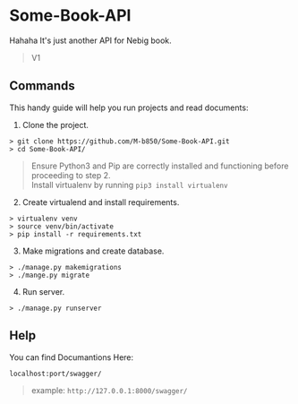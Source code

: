 # Some-Book-API
Hahaha
It's just another API for Nebig book.
> V1

## Commands
This handy guide will help you run projects and read documents:

1. Clone the project.
`````````
> git clone https://github.com/M-b850/Some-Book-API.git
> cd Some-Book-API/
`````````

> Ensure Python3 and Pip are correctly installed and functioning before proceeding to step 2.
> <br>
> Install virtualenv by running ``` pip3 install virtualenv ```

2. Create virtualend and install requirements.
`````````
> virtualenv venv
> source venv/bin/activate
> pip install -r requirements.txt
`````````

3. Make migrations and create database.
`````````
> ./manage.py makemigrations
> ./mange.py migrate
`````````

4. Run server.
````````
> ./manage.py runserver
````````


## Help

You can find Documantions Here:
`````
localhost:port/swagger/
`````
> example:
> `` http://127.0.0.1:8000/swagger/ ``
